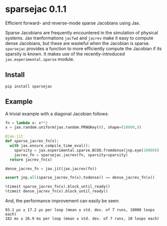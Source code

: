 # sparsejac 0.1.1
Efficient forward- and reverse-mode sparse Jacobians using Jax.

Sparse Jacobians are frequently encountered in the simulation of physical systems. Jax tranformations `jacfwd` and `jacrev` make it easy to compute dense Jacobians, but these are wasteful when the Jacobian is sparse. `sparsejac` provides a function to more efficiently compute the Jacobian if its sparsity is known. It makes use of the recently-introduced `jax.experimental.sparse` module.

## Install
```
pip install sparsejac
```

## Example
A trivial example with a diagonal Jacobian follows:

```python
fn = lambda x: x**2
x = jax.random.uniform(jax.random.PRNGKey(0), shape=(10000,))

@jax.jit
def sparse_jacrev_fn(x):
  with jax.ensure_compile_time_eval():
    sparsity = jax.experimental.sparse.BCOO.fromdense(jnp.eye(10000))
    jacrev_fn = sparsejac.jacrev(fn, sparsity=sparsity)
  return jacrev_fn(x)

dense_jacrev_fn = jax.jit(jax.jacrev(fn))

assert jnp.all(sparse_jacrev_fn(x).todense() == dense_jacrev_fn(x))

%timeit sparse_jacrev_fn(x).block_until_ready()
%timeit dense_jacrev_fn(x).block_until_ready()
```

And, the performance improvement can easily be seen:

```
93.1 µs ± 17.2 µs per loop (mean ± std. dev. of 7 runs, 10000 loops each)
182 ms ± 26.9 ms per loop (mean ± std. dev. of 7 runs, 10 loops each)
```
